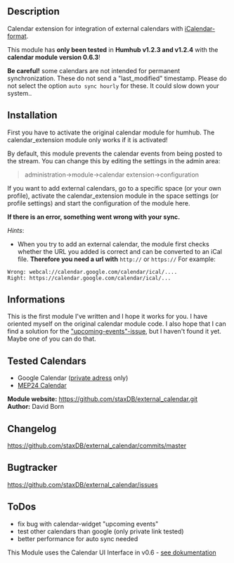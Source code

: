 ## Description
Calendar extension for integration of external calendars with [iCalendar-format](https://en.wikipedia.org/wiki/ICalendar).

This module has **only been tested** in **Humhub v1.2.3 and v1.2.4** with the **calendar module version 0.6.3**!

**Be careful!**
some calendars are not intended for permanent synchronization. These do not send a "last_modified" timestamp. Please do not select the option `auto sync hourly` for these. It could slow down your system..

## Installation
First you have to activate the original calendar module for humhub.
The calendar_extension module only works if it is activated!

By default, this module prevents the calendar events from being posted to the stream. You can change this by editing the settings in the admin area:
> administration->module->calendar extension->configuration


If you want to add external calendars, go to a specific space (or your own profile), activate the calendar_extension module in the space settings (or profile settings) and start the configuration of the module here.

**If there is an error, something went wrong with your sync.**


*Hints*:
- When you try to add an external calendar, the module first checks whether the URL you added is correct and can be converted to an iCal file.
**Therefore you need a url with** `http://` or `https://`
For example:
```
Wrong: webcal://calendar.google.com/calendar/ical/....
Right: https://calendar.google.com/calendar/ical/...
```
## Informations
This is the first module I've written and I hope it works for you. I have oriented myself on the original calendar module code.
I also hope that I can find a solution for the ["upcoming-events"-issue](https://github.com/staxDB/external_calendar/issues/1), but I haven't found it yet. Maybe one of you can do that.

## Tested Calendars
- Google Calendar ([private adress](https://support.google.com/calendar/answer/37648?hl=en) only)
- [MEP24 Calendar](https://www.mep24software.de/kalender-freigeben/)

__Module website:__ <https://github.com/staxDB/external_calendar.git>    
__Author:__ David Born    

## Changelog

<https://github.com/staxDB/external_calendar/commits/master>

## Bugtracker

<https://github.com/staxDB/external_calendar/issues>

## ToDos
- fix bug with calendar-widget "upcoming events"
- test other calendars than google (only private link tested)
- better performance for auto sync needed


This Module uses the Calendar UI Interface in v0.6 - [see dokumentation](https://github.com/humhub/humhub-modules-calendar/blob/master/docs/interface.md)
